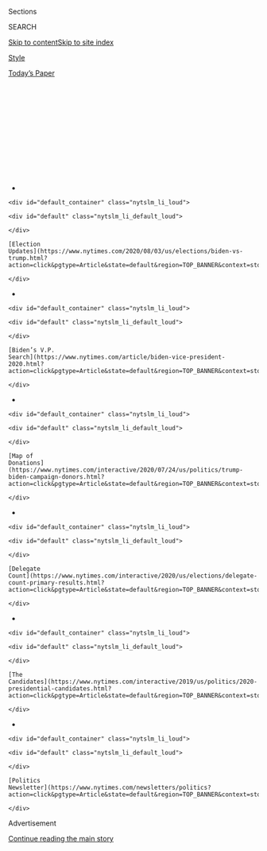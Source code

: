 <div id="app">

<div>

<div>

<div>

<div class="NYTAppHideMasthead css-1q2w90k e1suatyy0">

<div class="section css-ui9rw0 e1suatyy2">

<div class="css-eph4ug er09x8g0">

<div class="css-6n7j50">

</div>

<span class="css-1dv1kvn">Sections</span>

<div class="css-10488qs">

<span class="css-1dv1kvn">SEARCH</span>

</div>

[Skip to content](#site-content)[Skip to site
index](#site-index)

</div>

<div id="masthead-section-label" class="css-1wr3we4 eaxe0e00">

[Style](https://www.nytimes.com/section/style)

</div>

<div class="css-10698na e1huz5gh0">

</div>

</div>

<div id="masthead-bar-one" class="section hasLinks css-15hmgas e1csuq9d3">

<div class="css-uqyvli e1csuq9d0">

</div>

<div class="css-1uqjmks e1csuq9d1">

</div>

<div class="css-9e9ivx">

[](https://myaccount.nytimes.com/auth/login?response_type=cookie&client_id=vi)

</div>

<div class="css-1bvtpon e1csuq9d2">

[Today’s
Paper](https://www.nytimes.com/section/todayspaper)

</div>

</div>

</div>

</div>

<div data-aria-hidden="false">

<div id="site-content" data-role="main">

<div>

<div class="css-1aor85t" style="opacity:0.000000001;z-index:-1;visibility:hidden">

<div class="css-1hqnpie">

<div class="css-epjblv">

<span class="css-17xtcya">[Style](/section/style)</span><span class="css-x15j1o">|</span><span class="css-fwqvlz">What
if the U.S. Bans
TikTok?</span>

</div>

<div class="css-k008qs">

<div class="css-1iwv8en">

<span class="css-18z7m18"></span>

<div>

</div>

</div>

<span class="css-1n6z4y"></span>

<div class="css-1705lsu">

<div class="css-4xjgmj">

<div class="css-4skfbu" data-role="toolbar" data-aria-label="Social Media Share buttons, Save button, and Comments Panel with current comment count" data-testid="share-tools">

  - 
  - 
  - 
  - 
    
    <div class="css-6n7j50">
    
    </div>

  - 

</div>

</div>

</div>

</div>

</div>

</div>

<div id="NYT_TOP_BANNER_REGION" class="css-13pd83m">

<div>

<div id="styln-elections-notifications-menu" class="section interactive-content interactive-size-medium css-1edisqu">

<div class="css-17ih8de interactive-body">

<div class="nytslm_innerContainer" data-aria-live="polite">

<div class="nytslm_title">

</div>

  - 
    
    <div id="default_container" class="nytslm_li_loud">
    
    <div id="default" class="nytslm_li_default_loud">
    
    </div>
    
    [Election
    Updates](https://www.nytimes.com/2020/08/03/us/elections/biden-vs-trump.html?action=click&pgtype=Article&state=default&region=TOP_BANNER&context=storylines_menu)
    
    </div>

  - 
    
    <div id="default_container" class="nytslm_li_loud">
    
    <div id="default" class="nytslm_li_default_loud">
    
    </div>
    
    [Biden’s V.P.
    Search](https://www.nytimes.com/article/biden-vice-president-2020.html?action=click&pgtype=Article&state=default&region=TOP_BANNER&context=storylines_menu)
    
    </div>

  - 
    
    <div id="default_container" class="nytslm_li_loud">
    
    <div id="default" class="nytslm_li_default_loud">
    
    </div>
    
    [Map of
    Donations](https://www.nytimes.com/interactive/2020/07/24/us/politics/trump-biden-campaign-donors.html?action=click&pgtype=Article&state=default&region=TOP_BANNER&context=storylines_menu)
    
    </div>

  - 
    
    <div id="default_container" class="nytslm_li_loud">
    
    <div id="default" class="nytslm_li_default_loud">
    
    </div>
    
    [Delegate
    Count](https://www.nytimes.com/interactive/2020/us/elections/delegate-count-primary-results.html?action=click&pgtype=Article&state=default&region=TOP_BANNER&context=storylines_menu)
    
    </div>

  - 
    
    <div id="default_container" class="nytslm_li_loud">
    
    <div id="default" class="nytslm_li_default_loud">
    
    </div>
    
    [The
    Candidates](https://www.nytimes.com/interactive/2019/us/politics/2020-presidential-candidates.html?action=click&pgtype=Article&state=default&region=TOP_BANNER&context=storylines_menu)
    
    </div>

  - 
    
    <div id="default_container" class="nytslm_li_loud">
    
    <div id="default" class="nytslm_li_default_loud">
    
    </div>
    
    [Politics
    Newsletter](https://www.nytimes.com/newsletters/politics?action=click&pgtype=Article&state=default&region=TOP_BANNER&context=storylines_menu)
    
    </div>

</div>

</div>

</div>

</div>

</div>

<div id="top-wrapper" class="css-1sy8kpn">

<div id="top-slug" class="css-l9onyx">

Advertisement

</div>

[Continue reading the main
story](#after-top)

<div class="ad top-wrapper" style="text-align:center;height:100%;display:block;min-height:250px">

<div id="top" class="place-ad" data-position="top" data-size-key="top">

</div>

</div>

<div id="after-top">

</div>

</div>

<div>

<div id="sponsor-wrapper" class="css-1hyfx7x">

<div id="sponsor-slug" class="css-19vbshk">

Supported by

</div>

[Continue reading the main
story](#after-sponsor)

<div id="sponsor" class="ad sponsor-wrapper" style="text-align:center;height:100%;display:block">

</div>

<div id="after-sponsor">

</div>

</div>

<div class="css-186x18t">

</div>

<div class="css-1vkm6nb ehdk2mb0">

# What if the U.S. Bans TikTok?

</div>

Gen Z and millennial users have found community on the app, particularly
during the coronavirus pandemic. And for some of them, it’s their
livelihood.

<div class="css-79elbk" data-testid="photoviewer-wrapper">

<div class="css-z3e15g" data-testid="photoviewer-wrapper-hidden">

</div>

<div class="css-1a48zt4 ehw59r15" data-testid="photoviewer-children">

![<span class="css-cnj6d5 e1z0qqy90" itemprop="copyrightHolder"><span class="css-1ly73wi e1tej78p0">Credit...</span><span><span>Hayoung
Jeon/EPA, via
Shutterstock</span></span></span>](https://static01.nyt.com/images/2020/07/10/fashion/TIKTOK-VOICES1/merlin_174310533_b54972b2-c8d7-4066-86ea-6f10cc2683b9-articleLarge.jpg?quality=75&auto=webp&disable=upscale)

</div>

</div>

<div class="css-18e8msd">

<div class="css-vp77d3 epjyd6m0">

<div class="css-hus3qt ey68jwv0" data-aria-hidden="true">

[![Taylor
Lorenz](https://static01.nyt.com/images/2020/03/18/reader-center/author-taylor-lorenz/author-taylor-lorenz-thumbLarge.png
"Taylor Lorenz")](https://www.nytimes.com/by/taylor-lorenz)

</div>

<div class="css-1baulvz">

By [<span class="css-1baulvz last-byline" itemprop="name">Taylor
Lorenz</span>](https://www.nytimes.com/by/taylor-lorenz)

</div>

</div>

  - 
    
    <div class="css-ld3wwf e16638kd2">
    
    Published July 10, 2020Updated Aug. 3,
    2020
    
    </div>

  - 
    
    <div class="css-4xjgmj">
    
    <div class="css-pvvomx" data-role="toolbar" data-aria-label="Social Media Share buttons, Save button, and Comments Panel with current comment count" data-testid="share-tools">
    
      - 
      - 
      - 
      - 
        
        <div class="css-6n7j50">
        
        </div>
    
      - 
    
    </div>
    
    </div>

</div>

</div>

<div class="section meteredContent css-1r7ky0e" name="articleBody" itemprop="articleBody">

<div class="css-1fanzo5 StoryBodyCompanionColumn">

<div class="css-53u6y8">

Since Secretary of State Mike Pompeo told Fox News on Monday that the
United States was [considering banning
TikTok](https://www.nytimes.com/2020/08/03/technology/trump-tiktok-microsoft.html)
over national security concerns, a sentiment echoed by [President Donald
Trump in an interview on
Tuesday](https://www.fullcourtgreta.com/2020/07/07/gray-televisions-greta-van-susteren-interview-with-president-donald-j-trump/),
TikTok users have been scrambling.

Some have engaged in open revolt, retaliating by posting negative
reviews of President Trump’s 2020 campaign app. The app received more
than 700 negative reviews on Wednesday and only 26 positive ones,
according to data from the analytics firm [Sensor
Tower](https://sensortower.com/ios/US/donaldjtrump-for-president/app/official-trump-2020-app/1135325440/overview).
It currently has a [one-star
rating](https://sensortower.com/ios/US/donaldjtrump-for-president/app/official-trump-2020-app/1135325440/overview).

“For Gen Z and millennials, TikTok is our clubhouse, and Trump
threatened it,” Yori Blacc, a 19-year-old TikTok user in California,
told
[Bloomberg](https://www.bloomberg.com/news/articles/2020-07-09/tiktok-teens-try-to-trick-trump-campaign-again)
in an interview about the app ratings. “If you’re going to mess with us,
we will mess with you.”

-----

</div>

</div>

<div class="css-1fanzo5 StoryBodyCompanionColumn">

<div class="css-53u6y8">

More by Taylor Lorenz:

  - [Meet the Original Renegade Dance
    Creator](https://www.nytimes.com/2020/02/13/style/the-original-renegade.html)

  - [TikTok Stars Race to Land Reality
    Shows](https://www.nytimes.com/2020/07/09/style/tiktok-stars-race-to-land-reality-shows.html)

  - [TikTok Teens and K-Pop Stans Say They Sunk Trump
    Rally](https://www.nytimes.com/2020/06/21/style/tiktok-trump-rally-tulsa.html)

-----

Suspicion of TikTok, which is owned by Chinese company ByteDance, has
come from the private sector, too. On Friday, Amazon [asked its
employees to delete
TikTok](https://www.nytimes.com/2020/07/10/technology/tiktok-amazon-security-risk.html)
from any phone that can “access company email,” according to a memo
obtained by The New York Times. Several Amazon employees expressed
disappointment at the request on Twitter. (Hours later, the company
backtracked and said the email had been sent in error.)

Beneath the users’ frustration, though, there is anxiety.

For many young people, TikTok has been an outlet for creative expression
and human connection, especially throughout months of distance learning
and social
isolation.

<div id="NYT_MAIN_CONTENT_1_REGION" class="css-9tf9ac">

<div>

<div id="styln-nfldraft-updates-block" class="section interactive-content interactive-size-medium css-1ftcdic">

<div class="css-17ih8de interactive-body">

<div id="styln-briefing-block" data-asset-id="">

<div class="briefing-block-header-section">

# [Latest Updates: 2020 Election](https://www.nytimes.com/2020/08/03/us/elections/biden-vs-trump.html?action=click&pgtype=Article&state=default&region=MAIN_CONTENT_1&context=storylines_live_updates)

<div class="briefing-block-ts">

Updated 2020-08-04T01:23:51.312Z

</div>

</div>

  - [Trump assails mail-in voting anew, citing delays in declaring a
    winner in a New York congressional
    primary.](https://www.nytimes.com/2020/08/03/us/elections/biden-vs-trump.html?action=click&pgtype=Article&state=default&region=MAIN_CONTENT_1&context=storylines_live_updates#link-6494b448)
  - [Obama issues his first slate of 2020
    endorsements.](https://www.nytimes.com/2020/08/03/us/elections/biden-vs-trump.html?action=click&pgtype=Article&state=default&region=MAIN_CONTENT_1&context=storylines_live_updates#link-3de249e6)
  - [In a big shift, Trump is now encouraging mask-wearing in campaign
    emails.](https://www.nytimes.com/2020/08/03/us/elections/biden-vs-trump.html?action=click&pgtype=Article&state=default&region=MAIN_CONTENT_1&context=storylines_live_updates#link-54e34d20)

<div class="briefing-block-footer">

<div class="briefing-block-footer-meta">

[See more
updates](https://www.nytimes.com/2020/08/03/us/elections/biden-vs-trump.html?action=click&pgtype=Article&state=default&region=MAIN_CONTENT_1&context=storylines_live_updates)

</div>

</div>

</div>

</div>

</div>

</div>

</div>

“If TikTok did shut down, it would be like losing a bunch of really
close friends I made, losing all the progress and work I did to get a
big following,” said Ashleigh Hunniford, 17, who has more than 400,000
followers on the app. “It’s a big part of who I’ve become as a teenager.
Losing it would be like losing a little bit of me.”

There are also those for whom TikTok is their livelihood. “It has put
food on our table,” said Hootie Hurley, 21, who has more than 1.1
million followers on the app. He said that a TikTok ban would be
particularly devastating right now.

</div>

</div>

<div class="css-1fanzo5 StoryBodyCompanionColumn">

<div class="css-53u6y8">

“TikTok has been such a big part of everyone’s quarantine and helping
everyone get through this pandemic,” he said.

Influencers who watched the fall of Vine, another popular short-form
video app, in 2016 learned the importance of diversifying one’s audience
across platforms. But even for TikTok’s biggest stars, moving an
audience from one platform to another is a huge undertaking.

“I have 7 million followers on TikTok, but it doesn’t translate to every
platform,” said Nick Austin, 20. “I only have 3 million on Instagram and
500,000 on YouTube. No matter what it’s going to be hard to transfer all
the people I have on TikTok.”

Some of TikTok’s biggest stars have already successfully migrated to
YouTube. Members of the [Sway
House](https://www.nytimes.com/2020/06/08/style/sway-house-neighbors-tiktok.html),
like [Bryce
Hall](https://www.youtube.com/channel/UCI7IxRdZIn9G0cOUwiozhjw), have
quickly become stars there. Other TikTok influencers, such as [Charli
D’Amelio](https://www.youtube.com/channel/UCi3OE-aN09WOcN9d2stCvPg)
and [Josh
Richards](https://www.youtube.com/channel/UCMhyesTXP5MZO7l2cxv9xKw) are
also already in the millions.

“When Vine ended, all the Viners took over YouTube,” Mr. Hurley said.
“If TikTok gets banned, TikTokers are taking over YouTube. TikTokers
are the ones in the headlines right now. TikTokers are the talk right
now. If TikTok gets taken away, these people aren’t just going to
disappear.”

Ellie Zeiler, 16, said that a [glitch on Thursday
afternoon](https://www.distractify.com/p/why-does-tiktok-have-0-views)
where TikTok temporarily showed zero views on videos across the app led
some users to believe that the ban could be imminent. She said she saw
hundreds of users going live, saying goodbye to their followers and
urging people to follow them elsewhere. “I was like no, this can’t be
it,” she said.

</div>

</div>

<div class="css-1fanzo5 StoryBodyCompanionColumn">

<div class="css-53u6y8">

In addition to giving young people a place to meet and entertain each
other, TikTok has also been a platform for political and social justice
issues.

“I think this will drastically affect political commentary among
teenagers,” Ms. Hunniford said. “TikTok is an outlet for a lot of
protest and activism and people talking about their political beliefs.
Banning that would not carry well among people my age.”

While the Trump administration’s statements have upended the TikTok
community, they have been a boon for other apps. Byte, a short-form
video app created by one of the Vine founders, Dom Hoffman, briefly shot
to the top of the app store after news of TikTok’s ban. The influencer
Elijah Daniel [encouraged his followers to download the
app](https://www.tiktok.com/@elijahdaniel/video/6847322887607651590) on
Thursday.

“Literally nobody uses Byte, a.k.a. Vine 2.0, because the gays aren’t on
there,” he said in a TikTok video. “So obviously it’s not worth it.
However, just to be safe, I made a Byte profile. Let’s take over Byte
and make it a gay app before anyone else has a chance.”

Many Byte users posted welcome videos to TikTokers on the app on
Thursday in which they gave new users a lay of the land.

“The Byte community is being swamped with TikTokers coming in,” said
Kyle Harris, 29, an avid Byte user. “A lot of TikTokers have been coming
in very confused about how to use it. People expect it to be a TikTok
clone, but it’s not at all. It’s not a TikTok competitor and it’s not
supposed to be.”

</div>

</div>

<div class="css-1fanzo5 StoryBodyCompanionColumn">

<div class="css-53u6y8">

Dubsmash, an app that functions very similarly to TikTok, has also seen
a large influx of users. Barrie Segal, the head of content at Dubsmash,
has been working overtime to make the new users feel welcome without
alienating its current stars.

“We have tons of new users coming into the app right now, and that’s why
we’re making sure that no one feels like it’s a takeover. That’s the key
thing,” she said.

Ms. Segal has appointed 40 popular Dubsmashers to act as “ambassadors”
to new users with big followings. “It was a bit of a culture clash in
the last couple days, but now everyone is understanding each other
more,” she said.

Max Levine, the C.O.O. of Amp Studios, an incubator for social media
talent, said that the 10 TikTok creators who work with his company are
all investing heavily in Snapchat. The platform recently verified them,
and they have found success with the app’s Discover page.

Still, many people say TikTok is irreplaceable for them.

“I’ve heard of Dubsmash. I’ve heard of Byte, but it’s just not TikTok,”
said Q Shamar Stenline, 21, who has 4.4 million followers on TikTok.
He’s not immediately looking to jump to another short-form video app.
He’d rather focus his time on YouTube, which he sees as more stable.
“YouTube will be around,” he said. “These other apps come and
go.”

</div>

</div>

</div>

<div>

</div>

<div>

</div>

<div id="NYT_BELOW_MAIN_CONTENT_REGION">

<div>

<div id="STLYN_guide_v1_STYLN_guide_a" class="section css-l08pwh interactive-content interactive-size-medium">

<div class="css-17ih8de interactive-body">

<div class="g-story g-freebird g-max-limit" data-preview-slug="styln-scroll-guide">

</div>

<div id="g-electionguide-id" class="g-electionguide">

<div class="g-electionguide-container">

<div class="g-electionguide-wrapper">

<div class="g-electionguide-logo">

</div>

# Our 2020 Election Guide

Updated Aug. 3, 2020

  - 
    
    -----
    
    ## The Latest
    
      - President Trump again assails mail-in voting, [claiming without
        evidence that the process is plagued by
        fraud](https://www.nytimes.com/2020/08/03/us/politics/trump-mail-in-voting.html?action=click&pgtype=Article&state=default&region=BELOW_MAIN_CONTENT&context=storylines_guide).

  - 
    
    -----
    
    ## Biden’s V.P. Search
    
      - [Here are 13
        women](https://www.nytimes.com/article/biden-vice-president-2020.html?action=click&pgtype=Article&state=default&region=BELOW_MAIN_CONTENT&context=storylines_guide)
        who have been under consideration to be Joe Biden’s running
        mate, and why each might be chosen — and might not be.

  - 
    
    -----
    
    ## Keep Up With Our Coverage
    
      - Get an
        [email](https://www.nytimes.com/newsletters/politics?action=click&pgtype=Article&state=default&region=BELOW_MAIN_CONTENT&context=storylines_guide)
        recapping the day’s news
    
    <!-- end list -->
    
      - Download our mobile app on
        [iOS](https://apps.apple.com/us/app/nytimes/id284862083?ls=1&mat_click_id=5c79ae7455014fd1bd66b5610c05b8f2-20191112-16948&referrer=mat_click_id%3D5c79ae7455014fd1bd66b5610c05b8f2-20191112-16948%26link_click_id%3D722930677036718082)
        and
        [Android](http://a.localytics.com/android?id=com.nytimes.android&referrer=utm_source%3Dother_nyt_mobile_web%26utm_medium%3DWeb%2520page%26utm_term%3DGeneral%2520Mobile%2520Page%26utm_campaign%3DNYT%2520Mobile%2520General%2520Page)
        and turn on Breaking News and Politics alerts

</div>

</div>

</div>

</div>

</div>

</div>

</div>

<div>

</div>

<div>

<div id="bottom-wrapper" class="css-1ede5it">

<div id="bottom-slug" class="css-l9onyx">

Advertisement

</div>

[Continue reading the main
story](#after-bottom)

<div id="bottom" class="ad bottom-wrapper" style="text-align:center;height:100%;display:block;min-height:90px">

</div>

<div id="after-bottom">

</div>

</div>

</div>

</div>

</div>

## Site Index

<div>

</div>

## Site Information Navigation

  - [© <span>2020</span> <span>The New York Times
    Company</span>](https://help.nytimes.com/hc/en-us/articles/115014792127-Copyright-notice)

<!-- end list -->

  - [NYTCo](https://www.nytco.com/)
  - [Contact
    Us](https://help.nytimes.com/hc/en-us/articles/115015385887-Contact-Us)
  - [Work with us](https://www.nytco.com/careers/)
  - [Advertise](https://nytmediakit.com/)
  - [T Brand Studio](http://www.tbrandstudio.com/)
  - [Your Ad
    Choices](https://www.nytimes.com/privacy/cookie-policy#how-do-i-manage-trackers)
  - [Privacy](https://www.nytimes.com/privacy)
  - [Terms of
    Service](https://help.nytimes.com/hc/en-us/articles/115014893428-Terms-of-service)
  - [Terms of
    Sale](https://help.nytimes.com/hc/en-us/articles/115014893968-Terms-of-sale)
  - [Site
    Map](https://spiderbites.nytimes.com)
  - [Help](https://help.nytimes.com/hc/en-us)
  - [Subscriptions](https://www.nytimes.com/subscription?campaignId=37WXW)

</div>

</div>

</div>

</div>

